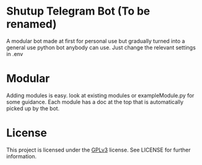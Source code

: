 
# Shutup Telegram Bot (To be renamed)

A modular bot made at first for personal use but gradually turned into a general use python bot anybody can use. Just change the relevant settings in .env

# Modular

Adding modules is easy. look at existing modules or exampleModule.py for some guidance. Each module has a doc at the top that is automatically picked up by the bot.

# License

This project is licensed under the [GPLv3](https://choosealicense.com/licenses/gpl-3.0/) license. See LICENSE for further information.
